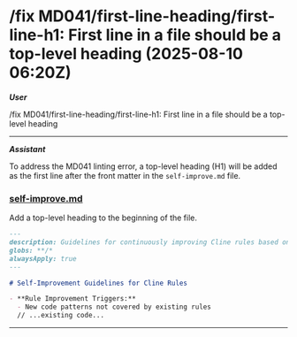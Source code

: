 <!-- Generated by SpecStory -->

# /fix MD041/first-line-heading/first-line-h1: First line in a file should be a top-level heading (2025-08-10 06:20Z)

_**User**_

/fix MD041/first-line-heading/first-line-h1: First line in a file should be a top-level heading

---

_**Assistant**_

To address the MD041 linting error, a top-level heading (H1) will be added as the first line after the front matter in the `self-improve.md` file.

### [self-improve.md](file:///c%3A/Users/jjgor/OneDrive/Documents/Cline/Rules/self-improve.md)

Add a top-level heading to the beginning of the file.

````markdown
---
description: Guidelines for continuously improving Cline rules based on emerging code patterns and best practices.
globs: **/*
alwaysApply: true
---

# Self-Improvement Guidelines for Cline Rules

- **Rule Improvement Triggers:**
  - New code patterns not covered by existing rules
  // ...existing code...
````

---

